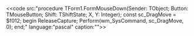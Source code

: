 <<code src:"procedure TForm1.FormMouseDown(Sender: TObject; Button: TMouseButton;
  Shift: TShiftState; X, Y: Integer);
const
   sc_DragMove = $f012;
begin
  ReleaseCapture;
  Perform(wm_SysCommand, sc_DragMove, 0);
end;" language:"pascal" caption:"">>